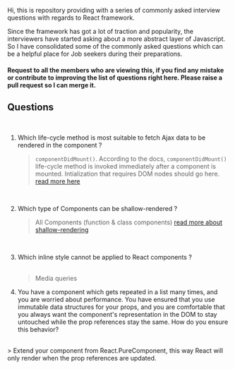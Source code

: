 Hi, this is repository providing with a series of commonly asked interview questions with regards to React framework. 

Since the framework has got a lot of traction and popularity, the interviewers have started asking about a more abstract layer of Javascript. So I have consolidated some of the commonly asked questions which can be a helpful place for Job seekers during their preparations.

#### Request to all the members who are viewing this, if you find any mistake or contribute to improving the list of questions right here. Please raise a pull request so I can merge it.


## Questions
<br/>

1. Which life-cycle method is most suitable to fetch Ajax data to be rendered in the component ?
   <br/>

   > `componentDidMount()`. According to the docs, `componentDidMount()` life-cycle method is invoked immediately after a component is mounted. Intialization that requires DOM nodes should go here. [read more here](https://reactjs.org/docs/react-component.html#componentdidmount)

<br/>

2. Which type of Components can be shallow-rendered ?
   <br/>
   
   > All Components (function & class components) [read more about shallow-rendering](https://reactjs.org/docs/shallow-renderer.html)   

<br/>

3. Which inline style cannot be applied to React components ?  
   <br/>
   > Media queries

4. You have a component which gets repeated in a list many times, and you are worried about performance. You have ensured that you use immutable data structures for your props, and you are comfortable that you always want the component's representation in the DOM to stay untouched while the prop references stay the same. How do you ensure this behavior?
 <br/>
 > Extend your component from React.PureComponent, this way React will only render when the prop references are updated.

